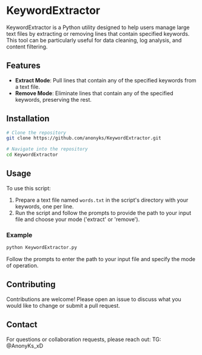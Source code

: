 # KeywordExtractor

KeywordExtractor is a Python utility designed to help users manage large text files by extracting or removing lines that contain specified keywords. This tool can be particularly useful for data cleaning, log analysis, and content filtering.

## Features

- **Extract Mode**: Pull lines that contain any of the specified keywords from a text file.
- **Remove Mode**: Eliminate lines that contain any of the specified keywords, preserving the rest.

## Installation

```bash
# Clone the repository
git clone https://github.com/anonyks/KeywordExtractor.git

# Navigate into the repository
cd KeywordExtractor
```

## Usage

To use this script:

1. Prepare a text file named `words.txt` in the script's directory with your keywords, one per line.
2. Run the script and follow the prompts to provide the path to your input file and choose your mode ('extract' or 'remove').

### Example

```bash
python KeywordExtractor.py
```

Follow the prompts to enter the path to your input file and specify the mode of operation.

## Contributing

Contributions are welcome! Please open an issue to discuss what you would like to change or submit a pull request.

## Contact

For questions or collaboration requests, please reach out: TG: @AnonyKs_xD
